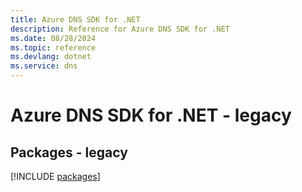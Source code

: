 ```yaml
---
title: Azure DNS SDK for .NET
description: Reference for Azure DNS SDK for .NET
ms.date: 08/28/2024
ms.topic: reference
ms.devlang: dotnet
ms.service: dns
---
```

# Azure DNS SDK for .NET - legacy
## Packages - legacy
[!INCLUDE [packages](dns-index.md)]